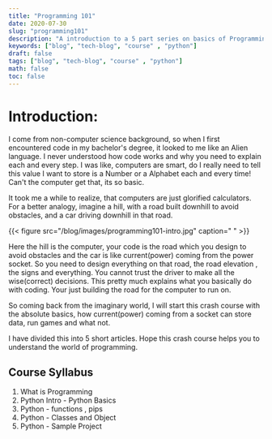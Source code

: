 ```yaml
---
title: "Programming 101"
date: 2020-07-30
slug: "programming101"
description: "A introduction to a 5 part series on basics of Programming"
keywords: ["blog", "tech-blog", "course" , "python"]
draft: false
tags: ["blog", "tech-blog", "course" , "python"]
math: false
toc: false
---
```

# Introduction:

I come from non-computer science background, so when I first encountered code in my bachelor's degree, it looked to me like an Alien language.  I never understood how code works and why you need to explain each and every step. I was like, computers are smart, do I really need to tell this value I want to store is a Number or a Alphabet each and every time! Can't the computer get that, its so basic.

It took me a while to realize, that computers are just glorified calculators. For a better analogy, imagine a hill, with a road built downhill to avoid obstacles, and a car driving downhill in that road.

{{< figure src="/blog/images/programming101-intro.jpg" caption=" " >}}

Here the hill is the computer, your code is the road which you design to avoid obstacles and the car is like current(power) coming from the power socket. So you need to design everything on that road,  the road elevation , the signs and everything. You cannot trust the driver to make all the wise(correct) decisions. This pretty much explains what you basically do with coding. Your just building the road for the computer to run on.

So coming back from the imaginary world, I will start this crash course with the absolute basics, how current(power) coming from a socket can store data, run games and what not.

I have divided this into 5 short articles. Hope this crash course helps you to understand the world of programming.

## Course Syllabus
1. What is Programming
2. Python Intro - Python Basics
3. Python - functions , pips
4. Python - Classes and Object
5. Python - Sample Project

